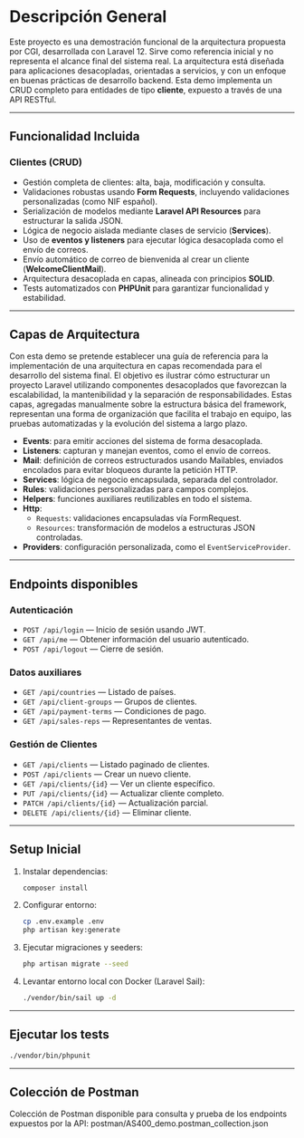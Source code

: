 # Descripción General

Este proyecto es una demostración funcional de la arquitectura propuesta por CGI, desarrollada con Laravel 12. Sirve como referencia inicial y no representa el alcance final del sistema real.
La arquitectura está diseñada para aplicaciones desacopladas, orientadas a servicios, y con un enfoque en buenas prácticas de desarrollo backend.
Esta demo implementa un CRUD completo para entidades de tipo **cliente**, expuesto a través de una API RESTful.

---

## Funcionalidad Incluida

### Clientes (CRUD)

- Gestión completa de clientes: alta, baja, modificación y consulta.
- Validaciones robustas usando **Form Requests**, incluyendo validaciones personalizadas (como NIF español).
- Serialización de modelos mediante **Laravel API Resources** para estructurar la salida JSON.
- Lógica de negocio aislada mediante clases de servicio (**Services**).
- Uso de **eventos y listeners** para ejecutar lógica desacoplada como el envío de correos.
- Envío automático de correo de bienvenida al crear un cliente (**WelcomeClientMail**).
- Arquitectura desacoplada en capas, alineada con principios **SOLID**.
- Tests automatizados con **PHPUnit** para garantizar funcionalidad y estabilidad.

---

## Capas de Arquitectura

Con esta demo se pretende establecer una guía de referencia para la implementación de una arquitectura en capas recomendada para el desarrollo del sistema final. El objetivo es ilustrar cómo estructurar un proyecto Laravel utilizando componentes desacoplados que favorezcan la escalabilidad, la mantenibilidad y la separación de responsabilidades. Estas capas, agregadas manualmente sobre la estructura básica del framework, representan una forma de organización que facilita el trabajo en equipo, las pruebas automatizadas y la evolución del sistema a largo plazo.

- **Events**: para emitir acciones del sistema de forma desacoplada.
- **Listeners**: capturan y manejan eventos, como el envío de correos.
- **Mail**: definición de correos estructurados usando Mailables, enviados encolados para evitar bloqueos durante la petición HTTP.
- **Services**: lógica de negocio encapsulada, separada del controlador.
- **Rules**: validaciones personalizadas para campos complejos.
- **Helpers**: funciones auxiliares reutilizables en todo el sistema.
- **Http**:
  - `Requests`: validaciones encapsuladas vía FormRequest.
  - `Resources`: transformación de modelos a estructuras JSON controladas.
- **Providers**: configuración personalizada, como el `EventServiceProvider`.

---

## Endpoints disponibles

### Autenticación

- `POST /api/login` — Inicio de sesión usando JWT.
- `GET /api/me` — Obtener información del usuario autenticado.
- `POST /api/logout` — Cierre de sesión.

### Datos auxiliares

- `GET /api/countries` — Listado de países.
- `GET /api/client-groups` — Grupos de clientes.
- `GET /api/payment-terms` — Condiciones de pago.
- `GET /api/sales-reps` — Representantes de ventas.

### Gestión de Clientes

- `GET /api/clients` — Listado paginado de clientes.
- `POST /api/clients` — Crear un nuevo cliente.
- `GET /api/clients/{id}` — Ver un cliente específico.
- `PUT /api/clients/{id}` — Actualizar cliente completo.
- `PATCH /api/clients/{id}` — Actualización parcial.
- `DELETE /api/clients/{id}` — Eliminar cliente.

---

## Setup Inicial

1. Instalar dependencias:
   ```bash
   composer install
   ```

2. Configurar entorno:
   ```bash
   cp .env.example .env
   php artisan key:generate
   ```

3. Ejecutar migraciones y seeders:
   ```bash
   php artisan migrate --seed
   ```

4. Levantar entorno local con Docker (Laravel Sail):
   ```bash
   ./vendor/bin/sail up -d
   ```

---

## Ejecutar los tests

```bash
./vendor/bin/phpunit
```

---
## Colección de Postman
Colección de Postman disponible para consulta y prueba de los endpoints expuestos por la API:
postman/AS400_demo.postman_collection.json
